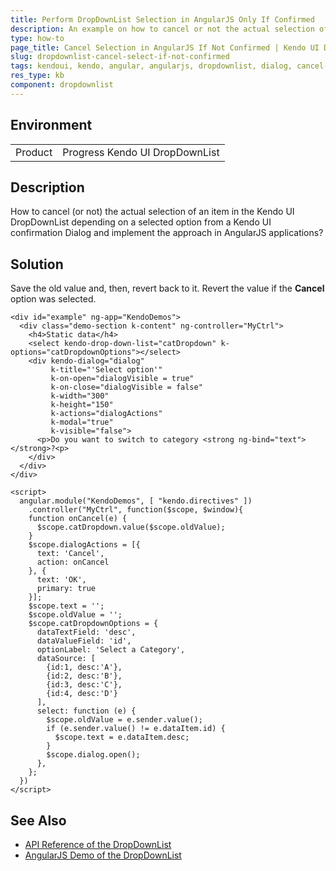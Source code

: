 ```yaml
---
title: Perform DropDownList Selection in AngularJS Only If Confirmed
description: An example on how to cancel or not the actual selection of an item in the DropDownList by using the Kendo UI confirmation Dialog in AngularJS applications.
type: how-to
page_title: Cancel Selection in AngularJS If Not Confirmed | Kendo UI DropDownList
slug: dropdownlist-cancel-select-if-not-confirmed
tags: kendoui, kendo, angular, angularjs, dropdownlist, dialog, cancel-select, cancel, confirm
res_type: kb
component: dropdownlist
---
```


## Environment

<table>
 <tr>
  <td>Product</td>
  <td>Progress Kendo UI DropDownList</td>
 </tr>
</table>

## Description

How to cancel (or not) the actual selection of an item in the Kendo UI DropDownList depending on a selected option from a Kendo UI confirmation Dialog and implement the approach in AngularJS applications?

## Solution

Save the old value and, then, revert back to it. Revert the value if the **Cancel** option was selected.

```dojo
<div id="example" ng-app="KendoDemos">
  <div class="demo-section k-content" ng-controller="MyCtrl">
    <h4>Static data</h4>
    <select kendo-drop-down-list="catDropdown" k-options="catDropdownOptions"></select>
    <div kendo-dialog="dialog"
         k-title="'Select option'"
         k-on-open="dialogVisible = true"
         k-on-close="dialogVisible = false"
         k-width="300"
         k-height="150"
         k-actions="dialogActions"
         k-modal="true"
         k-visible="false">
      <p>Do you want to switch to category <strong ng-bind="text"></strong>?<p>
    </div>
  </div>
</div>

<script>
  angular.module("KendoDemos", [ "kendo.directives" ])
    .controller("MyCtrl", function($scope, $window){ 			
    function onCancel(e) {
      $scope.catDropdown.value($scope.oldValue);
    }
    $scope.dialogActions = [{
      text: 'Cancel',
      action: onCancel
    }, {
      text: 'OK',
      primary: true
    }];
    $scope.text = '';
    $scope.oldValue = '';
    $scope.catDropdownOptions = {
      dataTextField: 'desc',
      dataValueField: 'id',
      optionLabel: 'Select a Category',
      dataSource: [
        {id:1, desc:'A'},
        {id:2, desc:'B'},
        {id:3, desc:'C'},
        {id:4, desc:'D'}
      ],
      select: function (e) {
        $scope.oldValue = e.sender.value();
        if (e.sender.value() != e.dataItem.id) {
          $scope.text = e.dataItem.desc;
        }
        $scope.dialog.open();
      },
    };
  })
</script>
```

## See Also

* [API Reference of the DropDownList](http://docs.telerik.com/kendo-ui/api/javascript/ui/dropdownlist)
* [AngularJS Demo of the DropDownList](http://demos.telerik.com/kendo-ui/dropdownlist/angular)
